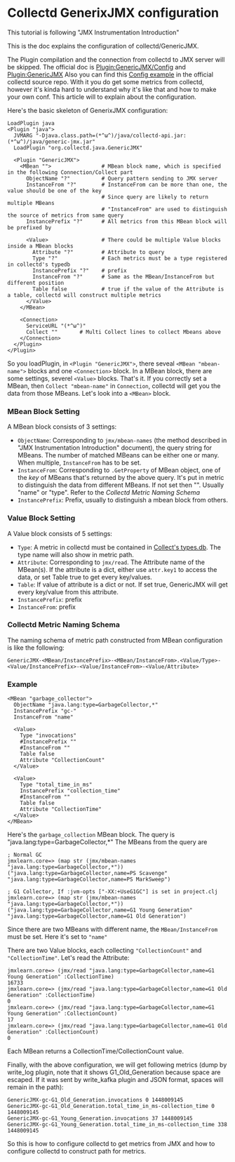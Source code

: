 # Collectd GenerixJMX configuration

This tutorial is following "JMX Instrumentation Introduction"

This is the doc explains the configuration of collectd/GenericJMX.

The Plugin compilation and the connection from collectd to JMX server will be skipped. The official doc is [Plugin:GenericJMX/Config](https://collectd.org/wiki/index.php/Plugin:GenericJMX/Config) and [Plugin:GenericJMX](https://collectd.org/wiki/index.php/Plugin:GenericJMX)
Also you can find this [Config example](https://github.com/collectd/collectd/blob/master/contrib/GenericJMX.conf) in the official collectd source repo. With it you do get some metrics from collectd, however it's kinda hard to understand why it's like that and how to make your own conf. This article will to explain about the configuration.

Here's the basic skeleton of GenerixJMX configuration:

```
LoadPlugin java
<Plugin "java">
  JVMARG "-Djava.class.path=(*^ω^)/java/collectd-api.jar:(*^ω^)/java/generic-jmx.jar"
  LoadPlugin "org.collectd.java.GenericJMX"

  <Plugin "GenericJMX">
    <MBean "">                # MBean block name, which is specified in the following Connection/Collect part
      ObjectName "?"          # Query pattern sending to JMX server
      InstanceFrom "?"        # InstanceFrom can be more than one, the value should be one of the key
                              # Since query are likely to return multiple MBeans
                              # "InstanceFrom" are used to distinguish the source of metrics from same query
      InstancePrefix "?"      # All metrics from this MBean block will be prefixed by

      <Value>                 # There could be multiple Value blocks inside a MBean blocks
        Attribute "?"         # Attribute to query
        Type "?"              # Each metrics must be a type registered in collectd's typedb
        InstancePrefix "?"    # prefix
        InstanceFrom "?"      # Same as the MBean/InstanceFrom but different position
        Table false           # true if the value of the Attribute is a table, collectd will construct multiple metrics
      </Value>
    </MBean>

    <Connection>
      ServiceURL "(*^ω^)"
      Collect ""       # Multi Collect lines to collect Mbeans above
    </Connection>
  </Plugin>
</Plugin>
```

So you loadPlugin, in `<Plugin "GenericJMX">`, there seveal `<MBean "mbean-name">` blocks and one `<Connection>` block. In a MBean block, there are some settings, severel `<Value>` blocks. That's it.
If you correctly set a MBean, then `Collect "mbean-name"` in `Connection`, collectd will get you the data from those MBeans.
Let's look into a `<MBean>` block.

### MBean Block Setting
A MBean block consists of 3 settings:
- `ObjectName`: Corresponding to `jmx/mbean-names` (the method described in "JMX Instrumentation Introduction" document), the query string for MBeans. The number of matched MBeans can be either one or many. When multiple, `InstanceFrom` has to be set.
- `InstanceFrom`: Corresponding to `.GetProperty` of MBean object, one of the *key* of MBeans that's returned by the above query. It's put in metric to distinguish the data from different MBeans. If not set then "". Usually "name" or "type". Refer to the *Collectd Metric Naming Schema*
- `InstancePrefix`: Prefix, usually to distinguish a mbean block from others.

### Value Block Setting
A Value block consists of 5 settings:
- `Type`: A metric in collectd must be contained in [Collect's types.db](https://github.com/collectd/collectd/blob/master/src/types.db). The type name will also show in metric path.
- `Attribute`: Corresponding to `jmx/read`. The Attribute name of the MBean(s). If the attribute is a dict, either use `attr.key1` to access the data, or set Table true to get every key/values.
- `Table`: If value of attribute is a dict or not. If set true, GenericJMX will get every key/value from this attribute.
- `InstancePrefix`: prefix
- `InstanceFrom`: prefix

### Collectd Metric Naming Schema
The naming schema of metric path constructed from MBean configuration is like the following:

```
GenericJMX-<MBean/InstancePrefix>-<MBean/InstanceFrom>.<Value/Type>-<Value/InstancePrefix>-<Value/InstanceFrom>-<Value/Attribute>
```

### Example

```
<MBean "garbage_collector">
  ObjectName "java.lang:type=GarbageCollector,*"
  InstancePrefix "gc-"
  InstanceFrom "name"

  <Value>
    Type "invocations"
    #InstancePrefix ""
    #InstanceFrom ""
    Table false
    Attribute "CollectionCount"
  </Value>

  <Value>
    Type "total_time_in_ms"
    InstancePrefix "collection_time"
    #InstanceFrom ""
    Table false
    Attribute "CollectionTime"
  </Value>
</MBean>
```

Here's the `garbage_collection` MBean block.
The query is "java.lang:type=GarbageCollector,*"
The MBeans from the query are

```
; Normal GC
jmxlearn.core=> (map str (jmx/mbean-names "java.lang:type=GarbageCollector,*"))
("java.lang:type=GarbageCollector,name=PS Scavenge" "java.lang:type=GarbageCollector,name=PS MarkSweep")

; G1 Collector, If :jvm-opts ["-XX:+UseG1GC"] is set in project.clj
jmxlearn.core=> (map str (jmx/mbean-names "java.lang:type=GarbageCollector,*"))
("java.lang:type=GarbageCollector,name=G1 Young Generation" "java.lang:type=GarbageCollector,name=G1 Old Generation")
```
Since there are two MBeans with different name, the `MBean/InstanceFrom` must be set. Here it's set to `"name"`

There are two Value blocks, each collecting `"CollectionCount"` and `"CollectionTime"`. Let's read the Attribute:
```
jmxlearn.core=> (jmx/read "java.lang:type=GarbageCollector,name=G1 Young Generation" :CollectionTime)
16733
jmxlearn.core=> (jmx/read "java.lang:type=GarbageCollector,name=G1 Old Generation" :CollectionTime)
0
jmxlearn.core=> (jmx/read "java.lang:type=GarbageCollector,name=G1 Young Generation" :CollectionCount)
17
jmxlearn.core=> (jmx/read "java.lang:type=GarbageCollector,name=G1 Old Generation" :CollectionCount)
0
```

Each MBean returns a CollectionTime/CollectionCount value.

Finally, with the above configuration, we will get following metrics (dump by write_log plugin, note that it shows G1_Old_Generation because space are escaped. If it was sent by write_kafka plugin and JSON format, spaces will remain in the path):

```
GenericJMX-gc-G1_Old_Generation.invocations 0 1448009145
GenericJMX-gc-G1_Old_Generation.total_time_in_ms-collection_time 0 1448009145
GenericJMX-gc-G1_Young_Generation.invocations 37 1448009145
GenericJMX-gc-G1_Young_Generation.total_time_in_ms-collection_time 338 1448009145
```

So this is how to configure collectd to get metrics from JMX and how to configure collectd to construct path for metrics.


